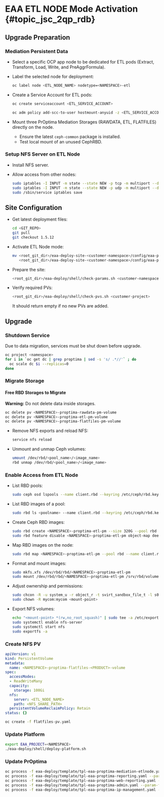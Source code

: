 # EAA ETL NODE Mode Activation {#topic_jsc_2qp_rdb}

## Upgrade Preparation

### Mediation Persistent Data

- Select a specific OCP app node to be dedicated for ETL pods (Extract, Transform, Load, Write, and PreAggrFormula).
- Label the selected node for deployment:

  ```sh
  oc label node <ETL_NODE_NAME> nodetype=<NAMESPACE>-etl
  ```

- Create a Service Account for ETL pods:

  ```sh
  oc create serviceaccount <ETL_SERVICE_ACCOUNT>
  ```

  ```sh
  oc adm policy add-scc-to-user hostmount-anyuid -z <ETL_SERVICE_ACCOUNT>
  ```

- Mount three PrOptima Mediation Storages (RAWDATA, ETL, FLATFILES) directly on the node.
  - Ensure the latest `ceph-common` package is installed.
  - Test local mount of an unused CephRBD.

### Setup NFS Server on ETL Node

- Install NFS server.
- Allow access from other nodes:

  ```sh
  sudo iptables -I INPUT -m state --state NEW -p tcp -m multiport --dport 111,20048,2049,32803 -s 0.0.0.0/0 -j ACCEPT
  sudo iptables -I INPUT -m state --state NEW -p udp -m multiport --dport 111,20048,2049,32803 -s 0.0.0.0/0 -j ACCEPT
  sudo /sbin/service iptables save
  ```

## Site Configuration

- Get latest deployment files:

  ```sh
  cd <GIT_REPO>
  git pull
  git checkout 1.5.12
  ```

- Activate ETL Node mode:

  ```sh
  mv <root_git_dir>/eaa-deploy-site-<customer-namespace>/config/eaa-proptima-mediation.env \
     <root_git_dir>/eaa-deploy-site-<customer-namespace>/config/eaa-proptima-mediation-etlnode.env
  ```

- Prepare the site:

  ```sh
  <root_git_dir>/eaa-deploy/shell/check-params.sh <customer-namespace>
  ```

- Verify required PVs:

  ```sh
  <root_git_dir>/eaa-deploy/shell/check-pvs.sh <customer-project>
  ```

  It should return empty if no new PVs are added.

## Upgrade

### Shutdown Service

Due to data migration, services must be shut down before upgrade.

```sh
oc project <namespace>
for i in `oc get dc | grep proptima | sed -s 's/ .*//'` ; do
  oc scale dc $i --replicas=0
done
```

### Migrate Storage

#### Free RBD Storages to Migrate

**Warning:** Do not delete data inside storages.

```sh
oc delete pv <NAMESPACE>-proptima-rawdata-pm-volume
oc delete pv <NAMESPACE>-proptima-etl-pm-volume
oc delete pv <NAMESPACE>-proptima-flatfiles-pm-volume
```

- Remove NFS exports and reload NFS:

  ```sh
  service nfs reload
  ```

- Unmount and unmap Ceph volumes:

  ```sh
  umount /dev/rbd/<pool_name>/<image_name>
  rbd unmap /dev/rbd/<pool_name>/<image_name>
  ```

### Enable Access from ETL Node

- List RBD pools:

  ```sh
  sudo ceph osd lspools --name client.rbd --keyring /etc/ceph/rbd.keyring
  ```

- List RBD images of a pool:

  ```sh
  sudo rbd ls <poolname> --name client.rbd --keyring /etc/ceph/rbd.keyring
  ```

- Create Ceph RBD images:

  ```sh
  sudo rbd create <NAMESPACE>-proptima-etl-pm --size 320G --pool rbd --name client.rbd --keyring /etc/ceph/rbd.keyring
  sudo rbd feature disable <NAMESPACE>-proptima-etl-pm object-map deep-flatten fast-diff exclusive-lock
  ```

- Map RBD images on the node:

  ```sh
  sudo rbd map <NAMESPACE>-proptima-etl-pm --pool rbd --name client.rbd --keyring /etc/ceph/rbd.keyring
  ```

- Format and mount images:

  ```sh
  sudo mkfs.xfs /dev/rbd/rbd/<NAMESPACE>-proptima-etl-pm
  sudo mount /dev/rbd/rbd/<NAMESPACE>-proptima-etl-pm /srv/rbd/volumes_eaa_staging/proptima-data-etl
  ```

- Adjust ownership and permissions:

  ```sh
  sudo chcon -R -u system_u -r object_r -t svirt_sandbox_file_t -l s0 <mount-point>
  sudo chown -R mycom:mycom <mount-point>
  ```

- Export NFS volumes:

  ```sh
  echo "<mount-point> *(rw,no_root_squash)" | sudo tee -a /etc/exports
  sudo systemctl enable nfs-server
  sudo systemctl start nfs
  sudo exportfs -a
  ```

### Create NFS PV

```yaml
apiVersion: v1
kind: PersistentVolume
metadata:
  name: <NAMESPACE>-proptima-flatfiles-<PRODUCT>-volume
spec:
  accessModes:
  - ReadWriteMany
  capacity:
    storage: 100Gi
  nfs:
    server: <ETL_NODE_NAME>
    path: <NFS_SHARE_PATH>
  persistentVolumeReclaimPolicy: Retain
status: {}
```

```sh
oc create -f flatfiles-pv.yaml
```

### Update Platform

```sh
export EAA_PROJECT=<NAMESPACE>
./eaa-deploy/shell/deploy-platform.sh
```

### Update PrOptima

```sh
oc process -f eaa-deploy/template/tpl-eaa-proptima-mediation-etlnode.yaml --param-file eaa-deploy-site-<customer-project>/config/eaa-proptima-mediation-etlnode.env | oc apply -f -
oc process -f eaa-deploy/template/tpl-eaa-proptima-reporting.yaml --param-file eaa-deploy-site-<customer-project>/config/eaa-proptima-reporting.env | oc apply -f -
oc process -f eaa-deploy/template/tpl-eaa-proptima-web-reporting.yaml --param-file eaa-deploy-site-<customer-project>/config/eaa-proptima-web-reporting.env | oc apply -f -
oc process -f eaa-deploy/template/tpl-eaa-proptima-admin.yaml --param-file eaa-deploy-site-<customer-project>/config/eaa-proptima-admin.env | oc apply -f -
oc process -f eaa-deploy/template/tpl-eaa-proptima-ip-management.yaml --param-file eaa-deploy-site-<customer-project>/config/eaa-proptima-ip-management.env | oc apply -f -
```

